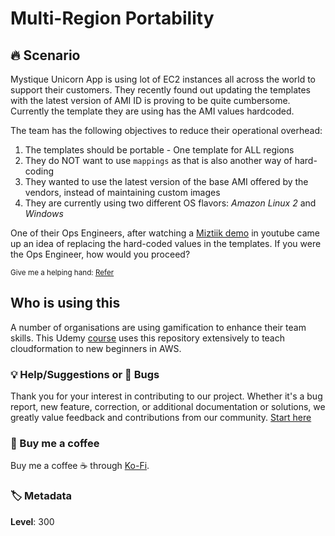 # Multi-Region Portability

## 🔥 Scenario

Mystique Unicorn App is using lot of EC2 instances all across the world to support their customers. They recently found out updating the templates with the latest version of AMI ID is proving to be quite cumbersome. Currently the template they are using has the AMI values hardcoded.

The team has the following objectives to reduce their operational overhead:

1. The templates should be portable - One template for ALL regions
1. They do NOT want to use `mappings` as that is also another way of hard-coding
1. They wanted to use the latest version of the base AMI offered by the vendors, instead of maintaining custom images
1. They are currently using two different OS flavors: _Amazon Linux 2_ and _Windows_

One of their Ops Engineers, after watching a [Miztiik demo][1] in youtube came up an idea of replacing the hard-coded values in the templates. If you were the Ops Engineer, how would you proceed?

<sup>Give me a helping hand: [Refer][2]</sup>

## Who is using this

A number of organisations are using gamification to enhance their team skills. This Udemy [course][100] uses this repository extensively to teach cloudformation to new beginners in AWS.

### 💡 Help/Suggestions or 🐛 Bugs

Thank you for your interest in contributing to our project. Whether it's a bug report, new feature, correction, or additional documentation or solutions, we greatly value feedback and contributions from our community. [Start here][200]

### 👋 Buy me a coffee

Buy me a coffee ☕ through [Ko-Fi](https://ko-fi.com/miztiik).

### 🏷️ Metadata

**Level**: 300

[1]: https://www.youtube.com/channel/UC_evcfxhjjui5hChhLE08tQ/search?query=ami
[2]: https://aws.amazon.com/blogs/mt/query-for-the-latest-windows-ami-using-systems-manager-parameter-store/

[100]: https://www.udemy.com/course/aws-cloud-development-kit-from-beginner-to-professional/?referralCode=E15D7FB64E417C547579&couponCode=AWS_4U_MAY

[200]: https://github.com/miztiik/cfn-challenges/issues
